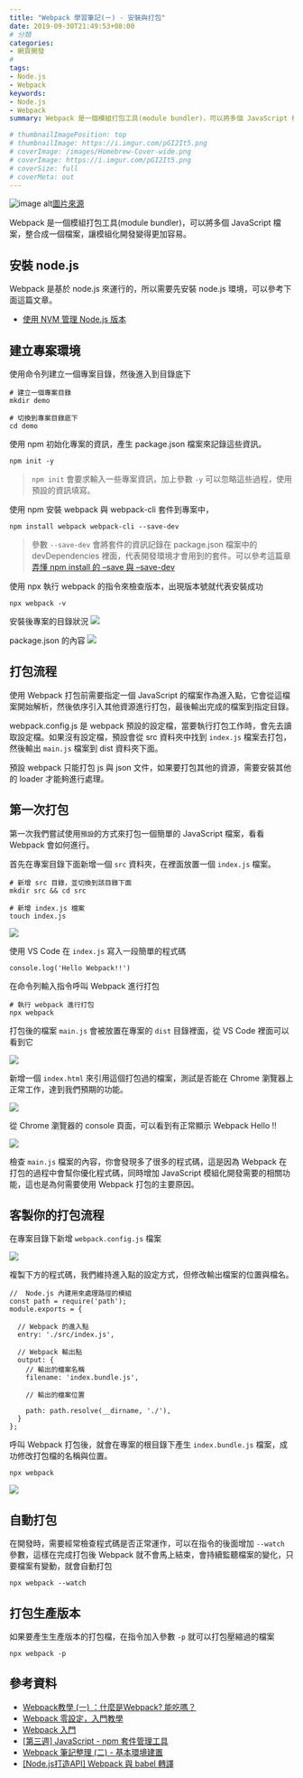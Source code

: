 ```yaml
---
title: "Webpack 學習筆記(ㄧ) - 安裝與打包"
date: 2019-09-30T21:49:53+08:00
# 分類
categories:
- 網頁開發
# 
tags:
- Node.js
- Webpack
keywords:
- Node.js
- Webpack
summary: Webpack 是一個模組打包工具(module bundler)，可以將多個 JavaScript 檔案，整合成一個檔案，讓模組化開發變得更加容易。

# thumbnailImagePosition: top
# thumbnailImage: https://i.imgur.com/pGI2It5.png
# coverImage: /images/Homebrew-Cover-wide.png
# coverImage: https://i.imgur.com/pGI2It5.png
# coverSize: full
# coverMeta: out
---
```


![image alt](https://i.imgur.com/pGI2It5.png)[圖片來源](https://webpack.github.io/)

Webpack 是一個模組打包工具(module bundler)，可以將多個 JavaScript 檔案，整合成一個檔案，讓模組化開發變得更加容易。

## 安裝 node.js

Webpack 是基於 node.js 來運行的，所以需要先安裝 node.js 環境，可以參考下面這篇文章。

* [使用 NVM 管理 Node.js 版本](https://kencc.github.io/2019/09/%E4%BD%BF%E7%94%A8-nvm-%E7%AE%A1%E7%90%86-node.js-%E7%89%88%E6%9C%AC/)

## 建立專案環境 

使用命令列建立一個專案目錄，然後進入到目錄底下

```
# 建立一個專案目錄
mkdir demo

# 切換到專案目錄底下
cd demo
```

使用 npm 初始化專案的資訊，產生 package.json 檔案來記錄這些資訊。

```
npm init -y
```

> `npm init` 會要求輸入一些專案資訊，加上參數 `-y` 可以忽略這些過程，使用預設的資訊填寫。

使用 npm 安裝 webpack 與 webpack-cli 套件到專案中，

```
npm install webpack webpack-cli --save-dev
```

> 參數 `--save-dev` 會將套件的資訊記錄在 package.json 檔案中的 devDependencies 裡面，代表開發環境才會用到的套件。可以參考這篇章 [弄懂 npm install 的 –save 與 –save-dev](https://chriskang028.wordpress.com/2017/07/05/%E5%BC%84%E6%87%82-npm-install-%E7%9A%84-dependencies-v-s-devdependencies/)

使用 npx 執行 webpack 的指令來檢查版本，出現版本號就代表安裝成功

```
npx webpack -v
```

安裝後專案的目錄狀況
![](https://i.imgur.com/eP4yb5T.png)

package.json 的內容
![](https://i.imgur.com/fYv0F1l.png)

## 打包流程

使用 Webpack 打包前需要指定一個 JavaScript 的檔案作為進入點，它會從這檔案開始解析，然後依序引入其他資源進行打包，最後輸出完成的檔案到指定目錄。

webpack.config.js 是 webpack 預設的設定檔，當要執行打包工作時，會先去讀取設定檔。如果沒有設定檔，預設會從 src 資料夾中找到 `index.js` 檔案去打包，然後輸出 `main.js` 檔案到 dist 資料夾下面。

預設 webpack 只能打包 js 與 json 文件，如果要打包其他的資源，需要安裝其他的 loader 才能夠進行處理。

## 第一次打包

第一次我們嘗試使用`預設`的方式來打包一個簡單的 JavaScript 檔案，看看 Webpack 會如何進行。

首先在專案目錄下面新增一個 `src` 資料夾，在裡面放置一個 `index.js` 檔案。

```
# 新增 src 目錄，並切換到該目錄下面
mkdir src && cd src

# 新增 index.js 檔案
touch index.js
```

![](https://i.imgur.com/5MEKfv1.png)

使用 VS Code 在 `index.js` 寫入一段簡單的程式碼

```javascript=
console.log('Hello Webpack!!')
```

在命令列輸入指令呼叫 Webpack 進行打包

```
# 執行 webpack 進行打包
npx webpack
```

打包後的檔案 `main.js` 會被放置在專案的 `dist` 目錄裡面，從 VS Code 裡面可以看到它

![](https://i.imgur.com/TGet7vq.png)

新增一個 `index.html` 來引用這個打包過的檔案，測試是否能在 Chrome 瀏覽器上正常工作，達到我們預期的功能。

![](https://i.imgur.com/odPVpOl.png)

從 Chrome 瀏覽器的 console 頁面，可以看到有正常顯示 Webpack Hello !!

![](https://i.imgur.com/HEZiFmf.png)

檢查 `main.js` 檔案的內容，你會發現多了很多的程式碼，這是因為 Webpack 在打包的過程中會幫你優化程式碼，同時增加 JavaScript 模組化開發需要的相關功能，這也是為何需要使用 Webpack 打包的主要原因。

## 客製你的打包流程

在專案目錄下新增 `webpack.config.js` 檔案

![](https://i.imgur.com/ROzbz29.png)

複製下方的程式碼，我們維持進入點的設定方式，但修改輸出檔案的位置與檔名。

```javascript=
//  Node.js 內建用來處理路徑的模組
const path = require('path');
module.exports = {

  // Webpack 的進入點
  entry: './src/index.js',
  
  // Webpack 輸出點
  output: {
    // 輸出的檔案名稱
    filename: 'index.bundle.js',
    
    // 輸出的檔案位置

    path: path.resolve(__dirname, './'),
  }
};
```

呼叫 Webpack 打包後，就會在專案的根目錄下產生 `index.bundle.js` 檔案，成功修改打包檔的名稱與位置。

```
npx webpack
```
![](https://i.imgur.com/IQSBqvh.png)

## 自動打包

在開發時，需要經常檢查程式碼是否正常運作，可以在指令的後面增加 `--watch` 參數，這樣在完成打包後 Webpack 就不會馬上結束，會持續監聽檔案的變化，只要檔案有變動，就會自動打包

```
npx webpack --watch
```

## 打包生產版本

如果要產生生產版本的打包檔，在指令加入參數 `-p` 就可以打包壓縮過的檔案

```
npx webpack -p
```

## 參考資料

* [Webpack教學 (一) ：什麼是Webpack? 能吃嗎？](https://medium.com/i-am-mike/%E4%BB%80%E9%BA%BC%E6%98%AFwebpack-%E4%BD%A0%E9%9C%80%E8%A6%81webpack%E5%97%8E-2d8f9658241d)
* [Webpack 零設定，入門教學](https://ithelp.ithome.com.tw/articles/10192578)
* [Webpack 入門](https://medium.com/@toumasaya/webpack-%E5%85%A5%E9%96%80-6e53ae59222d)
* [[第三週] JavaScript - npm 套件管理工具](https://yakimhsu.com/project/project_w3_Javasciprt_npm.html)
* [Webpack 筆記整理 (二) - 基本環境建置
](https://medium.com/@cos214159/webpack-%E7%AD%86%E8%A8%98%E6%95%B4%E7%90%86-%E4%BA%8C-%E5%9F%BA%E6%9C%AC%E7%92%B0%E5%A2%83%E5%BB%BA%E7%BD%AE-e4d30dbb8a58)
* [[Node.js打造API] Webpack 與 babel 轉譯](https://andy6804tw.github.io/2017/12/23/webpack-tutorial/)